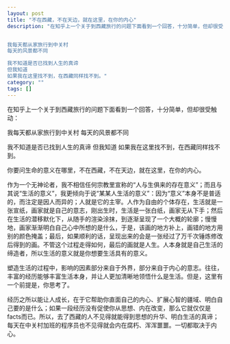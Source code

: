 ```yaml
---
layout: post
title: "不在西藏，不在天边，就在这里，在你的内心"
description: "在知乎上一个关于到西藏旅行的问题下面看到一个回答，十分简单，但却很受触动：


我每天都从家旅行到中关村
每天的风景都不同

我不知道是否已找到人生的真谛
但我知道
如果我在这里找不到，在西藏同样找不到。"
category: ""
tags: []
---
```


在知乎上一个关于到西藏旅行的问题下面看到一个回答，十分简单，但却很受触动：


我每天都从家旅行到中关村
每天的风景都不同

我不知道是否已找到人生的真谛
但我知道
如果我在这里找不到，在西藏同样找不到。

你要问生命的意义在哪里，不在西藏，不在天边，就在这里，在你的内心。

作为一个无神论者，我不相信任何宗教里宣称的“人与生俱来的存在意义”；而且与其说“生活的意义”，我更倾向于说“某某人生活的意义”：因为“意义”本身不是普适的，而注定是因人而异的；人就是它的主宰。人作为自由的个体存在，生活就是一张宣纸，画家就是自己的意志，刚出生时，生活是一张白纸，画家无从下手；然后在生活的潜移默化下，从随手的渲染涂抹，到逐渐呈现了一个大概的轮廓；慢慢地，画家渐渐明白自己心中所想的是什么，于是，该画的地方补上，画错的地方用别的颜色掩盖；最后，如果顺利的话，呈现出来的会是一张经过了万千次锤炼修改后得到的画。不管这个过程走得如何，最后的画就是人生。人本身就是自己生活的缔造者，所以生活的意义就是你想要生活具有的意义。

塑造生活的过程中，影响的因素部分来自于外界，部分来自于内心的意志。往往，丰富的经历能够丰富生活本身，并让人更加清晰地领悟什么是生活。但是，这里有一个前提是，你思考了。

经历之所以能让人成长，在于它帮助你直面自己的内心、扩展心智的疆域、明白自己要的是什么；如果一段经历没有促使你从思想、内在改变，那么它就仅仅是facts而已。所以，去了西藏的人不见得就能得到思想的升华、明白生活的真谛；每天在中关村加班的程序员也不见得就会内在腐朽、浑浑噩噩。一切都取决于内心。

